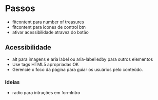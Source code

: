 # Passos

- fitcontent para number of treasures
- fitcontent para icones de control btn
- ativar acessibilidade atravez do botão

## Acessibilidade

- alt para imagens e aria label ou aria-labelledby para outros elementos
- Use tags HTML5 apropriadas                                                    OK
- Gerencie o foco da página para guiar os usuários pelo conteúdo.

### Ideias

- radio para intruções em formIntro